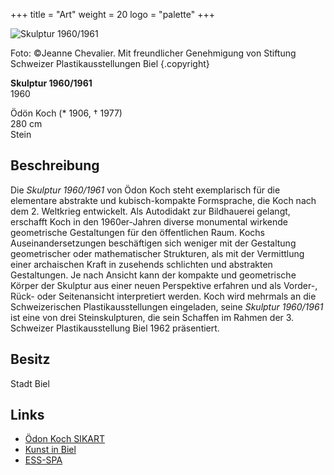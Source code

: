 +++
title = "Art"
weight = 20
logo = "palette"
+++

![Skulptur 1960/1961](/images/skulptur.jpg)

Foto: ©Jeanne Chevalier. Mit freundlicher Genehmigung von Stiftung Schweizer Plastikausstellungen Biel
{.copyright}

**Skulptur 1960/1961**  
1960

Ödön Koch (* 1906, † 1977)  
280 cm  
Stein

## Beschreibung

Die *Skulptur 1960/1961* von Ödon Koch steht exemplarisch für die elementare abstrakte und kubisch-kompakte Formsprache, die Koch nach dem 2. Weltkrieg entwickelt. Als Autodidakt zur Bildhauerei gelangt, erschafft Koch in den 1960er-Jahren diverse monumental wirkende geometrische Gestaltungen für den öffentlichen Raum. Kochs Auseinandersetzungen beschäftigen sich weniger mit der Gestaltung geometrischer oder mathematischer Strukturen, als mit der Vermittlung einer archaischen Kraft in zusehends schlichten und abstrakten Gestaltungen. Je nach Ansicht kann der kompakte und geometrische Körper der Skulptur aus einer neuen Perspektive erfahren und als Vorder-, Rück- oder Seitenansicht interpretiert werden. Koch wird mehrmals an die Schweizerischen Plastikausstellungen eingeladen, seine *Skulptur 1960/1961* ist eine von drei Steinskulpturen, die sein Schaffen im Rahmen der 3. Schweizer Plastikausstellung Biel 1962 präsentiert.

## Besitz

Stadt Biel

## Links
- [Ödon Koch SIKART](https://recherche.sik-isea.ch/de/sik:person-4023404/in/sikart/actor/list?0.0.type=actor&0.0.q=%C3%96d%C3%B6n%20Koch&0.type=actor)
- [Kunst in Biel](https://kunst-in-biel.ch/de/werke/)
- [ESS-SPA](https://ess-spa.ch/de/news/framing-sculptures)
